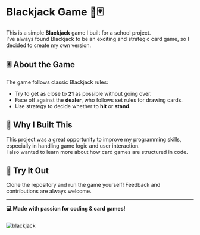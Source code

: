# Blackjack Game 🎲🃏  

This is a simple **Blackjack** game I built for a school project.  
I've always found Blackjack to be an exciting and strategic card game, so I decided to create my own version.  

## 🃠 About the Game  
The game follows classic Blackjack rules:  
- Try to get as close to **21** as possible without going over.  
- Face off against the **dealer**, who follows set rules for drawing cards.  
- Use strategy to decide whether to **hit** or **stand**.  

## 🎯 Why I Built This  
This project was a great opportunity to improve my programming skills, especially in handling game logic and user interaction.  
I also wanted to learn more about how card games are structured in code.  

## 🚀 Try It Out  
Clone the repository and run the game yourself! Feedback and contributions are always welcome.  

---
  
**💻 Made with passion for coding & card games!**  

###

![blackjack](https://github.com/user-attachments/assets/17c454d9-3505-4712-876c-3ba8c406af36)
